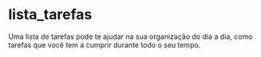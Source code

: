 # lista_tarefas
Uma lista de tarefas pode te ajudar na sua organização do dia a dia, como tarefas que você tem a cumprir durante todo o seu tempo.
